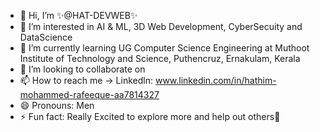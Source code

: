 - 👋 Hi, I’m ✨@HAT-DEVWEB✨
- 👀 I’m interested in AI & ML, 3D Web Development, CyberSecuity and DataScience
- 🌱 I’m currently learning UG Computer Science Engineering at Muthoot Institute of Technology and Science, Puthencruz, Ernakulam, Kerala
- 💞️ I’m looking to collaborate on 
- 📫 How to reach me -> Linkedln: www.linkedin.com/in/hathim-mohammed-rafeeque-aa7814327
- 😄 Pronouns: Men
- ⚡ Fun fact: Really Excited to explore more and help out others🤩

<!---
HAT-DEVWEB/HAT-DEVWEB is a ✨ special ✨ repository because its `README.md` (this file) appears on your GitHub profile.
You can click the Preview link to take a look at your changes.
--->
